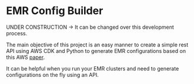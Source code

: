# EMR Config Builder

UNDER CONSTRUCTION -> It can be changed over this development process.

The main objective of this project is an easy manner to create a simple rest API using AWS CDK and Python to generate EMR configurations based on this AWS [paper](https://aws.amazon.com/pt/blogs/big-data/best-practices-for-successfully-managing-memory-for-apache-spark-applications-on-amazon-emr/).

It can be helpful when you run your EMR clusters and need to generate configurations on the fly using an API.